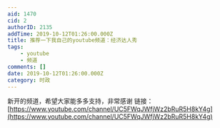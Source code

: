 ```yaml
---
aid: 1470
cid: 2
authorID: 2135
addTime: 2019-10-12T01:26:00.000Z
title: 推荐一下我自己的youtube频道：经济达人秀
tags:
    - youtube
    - 频道
comments: []
date: 2019-10-12T01:26:00.000Z
category: 时政
---
```


新开的频道，希望大家能多多支持，非常感谢 链接：[https://www.youtube.com/channel/UC5FWqJWfjWz2bRuR5H8kY4g](https://www.youtube.com/channel/UC5FWqJWfjWz2bRuR5H8kY4g)
